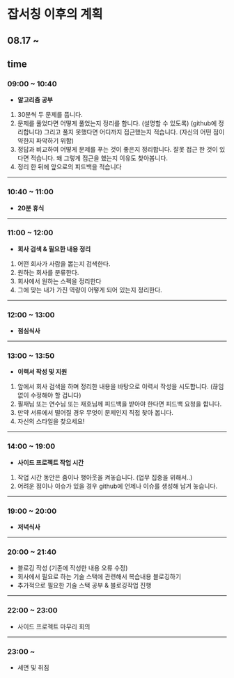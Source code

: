 # 잡서칭 이후의 계획

## 08.17 ~ 
  
## time

### 09:00 ~ 10:40 

- **알고리즘 공부** 

1. 30분씩 두 문제를 풉니다.
2. 문제를 풀었다면 어떻게 풀었는지 정리를 합니다. (설명할 수 있도록) (github에 정리합니다)
   그리고 풀지 못했다면 어디까지 접근했는지 적습니다. (자신의 어떤 점이 약한지 파악하기 위함)
3. 정답과 비교하여 어떻게 문제를 푸는 것이 좋은지 정리합니다.
   잘못 접근 한 것이 있다면 적습니다. 
   왜 그렇게 접근을 했는지 이유도 찾아봅니다.
4. 정리 한 뒤에 앞으로의 피드백을 적습니다

---

### 10:40 ~ 11:00

- **20분 휴식**

---

### 11:00 ~ 12:00 

- **회사 검색 & 필요한 내용 정리**

1. 어떤 회사가 사람을 뽑는지 검색한다.
2. 원하는 회사를 분류한다.
3. 회사에서 원하는 스펙을 정리한다 
4. 그에 맞는 내가 가진 역량이 어떻게 되어 있는지 정리한다.

---

### 12:00 ~ 13:00

- **점심식사**

---

### 13:00 ~ 13:50

- **이력서 작성 및 지원**

1. 앞에서 회사 검색을 하며 정리한 내용을 바탕으로 이력서 작성을 시도합니다. (끊임없이 수정해야 할 겁니다)
2. 필재님 또는 연수님 또는 재호님께 피드백을 받아야 한다면 피드백 요청을 합니다. 
3. 만약 서류에서 떨어질 경우 무엇이 문제인지 직접 찾아 봅니다.
4. 자신의 스타일을 찾으세요!

---

### 14:00 ~ 19:00 

- **사이드 프로젝트 작업 시간**

1. 작업 시간 동안은 줌이나 행아웃을 켜놓습니다. (업무 집중을 위해서..)
2. 어려운 점이나 이슈가 있을 경우 github에 언제나 이슈를 생성해 남겨 놓습니다.

---

### 19:00 ~ 20:00

- **저녁식사** 

---

### 20:00 ~ 21:40

- 블로깅 작성 (기존에 작성한 내용 오류 수정) 
- 회사에서 필요로 하는 기술 스택에 관련해서 복습내용 블로깅하기
- 추가적으로 필요한 기술 스택 공부 & 블로깅작업 진행

---

### 22:00 ~ 23:00

- 사이드 프로젝트 마무리 회의 

---

### 23:00 ~ 

- 세면 및 취짐
